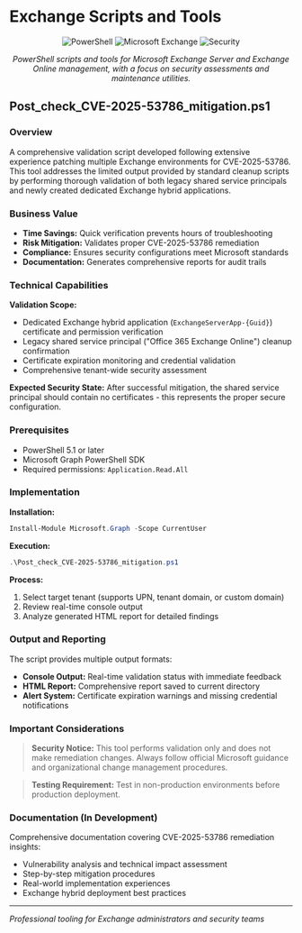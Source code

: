 # Exchange Scripts and Tools

<div align="center">

![PowerShell](https://img.shields.io/badge/PowerShell-5391FE?logo=powershell&logoColor=white)
![Microsoft Exchange](https://img.shields.io/badge/Microsoft%20Exchange-0078D4?logo=microsoft&logoColor=white)
![Security](https://img.shields.io/badge/Security-FF6B6B?logo=shield&logoColor=white)

*PowerShell scripts and tools for Microsoft Exchange Server and Exchange Online management, with a focus on security assessments and maintenance utilities.*

</div>

## Post_check_CVE-2025-53786_mitigation.ps1

### Overview
A comprehensive validation script developed following extensive experience patching multiple Exchange environments for CVE-2025-53786. This tool addresses the limited output provided by standard cleanup scripts by performing thorough validation of both legacy shared service principals and newly created dedicated Exchange hybrid applications.

### Business Value
- **Time Savings:** Quick verification prevents hours of troubleshooting
- **Risk Mitigation:** Validates proper CVE-2025-53786 remediation
- **Compliance:** Ensures security configurations meet Microsoft standards
- **Documentation:** Generates comprehensive reports for audit trails

### Technical Capabilities

**Validation Scope:**
- Dedicated Exchange hybrid application (`ExchangeServerApp-{Guid}`) certificate and permission verification
- Legacy shared service principal ("Office 365 Exchange Online") cleanup confirmation
- Certificate expiration monitoring and credential validation
- Comprehensive tenant-wide security assessment

**Expected Security State:**
After successful mitigation, the shared service principal should contain no certificates - this represents the proper secure configuration.

### Prerequisites
- PowerShell 5.1 or later
- Microsoft Graph PowerShell SDK
- Required permissions: `Application.Read.All`

### Implementation

**Installation:**
```powershell
Install-Module Microsoft.Graph -Scope CurrentUser
```

**Execution:**
```powershell
.\Post_check_CVE-2025-53786_mitigation.ps1
```

**Process:**
1. Select target tenant (supports UPN, tenant domain, or custom domain)
2. Review real-time console output
3. Analyze generated HTML report for detailed findings

### Output and Reporting

The script provides multiple output formats:
- **Console Output:** Real-time validation status with immediate feedback
- **HTML Report:** Comprehensive report saved to current directory
- **Alert System:** Certificate expiration warnings and missing credential notifications

### Important Considerations

> **Security Notice:** This tool performs validation only and does not make remediation changes. Always follow official Microsoft guidance and organizational change management procedures.

> **Testing Requirement:** Test in non-production environments before production deployment.

### Documentation (In Development)

Comprehensive documentation covering CVE-2025-53786 remediation insights:
- Vulnerability analysis and technical impact assessment
- Step-by-step mitigation procedures
- Real-world implementation experiences
- Exchange hybrid deployment best practices

---

*Professional tooling for Exchange administrators and security teams*
